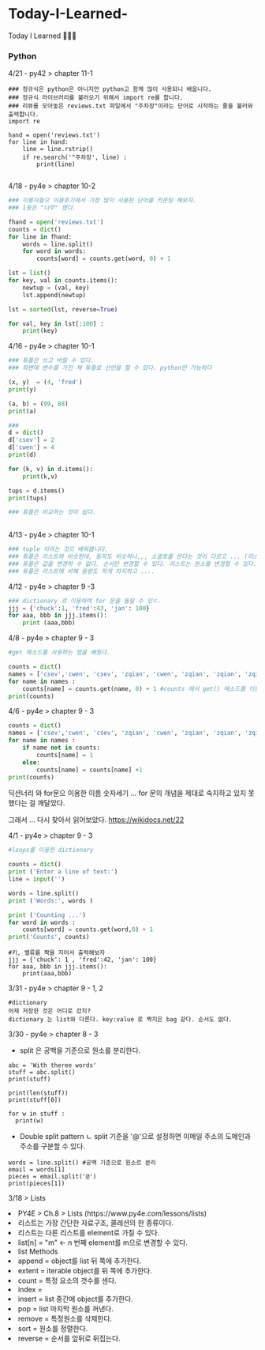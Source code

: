 # Today-I-Learned-
Today I Learned 💚🤓🌱

<h3>Python</h3>

4/21 - py42 > chapter 11-1
```python3
### 정규식은 python은 아니지만 python고 함께 많이 사용되니 배웁니다.
### 정규식 라이브러리를 불러오기 위해서 import re를 합니다.
### 리뷰를 모아놓은 reviews.txt 파일에서 "주차장"이라는 단어로 시작하는 줄을 불러와 출력합니다. 
import re

hand = open('reviews.txt')
for line in hand:
    line = line.rstrip()
    if re.search('^주차장', line) :
        print(line)


```


4/18 - py4e > chapter 10-2 
``` python 
### 이용자들으 이용후기에서 가장 많이 사용된 단어를 카운팅 해보자.
### 1등은 "너무" 였다.

fhand = open('reviews.txt')
counts = dict()
for line in fhand:
    words = line.split()
    for word in words:
        counts[word] = counts.get(word, 0) + 1

lst = list()
for key, val in counts.items():
    newtup = (val, key)
    lst.append(newtup)

lst = sorted(lst, reverse=True)

for val, key in lst[:100] :
    print(key)

```


4/16 - py4e > chapter 10-1 
```python
### 튜플은 쓰고 버릴 수 있다. 
### 좌변에 변수를 가진 채 튜플로 선언을 할 수 있다. python만 가능하다

(x, y)  = (4, 'fred')
print(y)

(a, b) = (99, 88)
print(a)

###
d = dict()
d['csev'] = 2
d['cwen'] = 4
print(d)

for (k, v) in d.items():
    print(k,v)

tups = d.items()
print(tups)

### 튜플은 비교하는 것이 쉽다.
 


```



4/13 - py4e > chapter 10-1
```python
### tuple 이라는 것으 배워봅니다. 
### 튜플은 리스트와 비슷한데, 동작도 비슷하나,,, 소괄호를 쓴다는 것이 다르고 ... (리스트는 대괄호) 
### 튜플은 값을 변경하 수 없다. 순서만 변경할 수 있다. 리스트는 원소를 변경할 수 있다. 
### 튜플은 리스트에 비해 용량도 적게 차지하고 .... 

```


4/12 - py4e > chapter 9 -3 
```python
### dictionary 르 이용하여 for 문을 돌릴 수 있ㄷ. 
jjj = {'chuck':1, 'fred':43, 'jan': 100}
for aaa, bbb in jjj.items():
    print (aaa,bbb)

```


4/8 - py4e > chapter 9 - 3
```python
#get 메소드를 사용하는 법을 배웠다.

counts = dict()
names = ['csev','cwen', 'csev', 'zqian', 'cwen', 'zqian', 'zqian', 'zqian']
for name in names :
    counts[name] = counts.get(name, 0) + 1 #counts 에서 get() 메소드를 이용하여 if 이미 존재하는 key라며 key값으 name 이라는 변수에 반환하고, 그렇지 않다면 0으 반환한다. 그리고 이미 존재하는 것이면 + 1를 한다. 
print(counts)

```

4/6 - py4e > chapter 9 - 3
```python
counts = dict()
names = ['csev','cwen', 'csev', 'zqian', 'cwen', 'zqian', 'zqian', 'zqian']
for name in names :
    if name not in counts:
        counts[name] = 1
    else:
        counts[name] = counts[name] +1
print(counts)

```

딕션너리 와 for문으 이용한 이름 숫자세기 ...
for 문의 개념을 제대로 숙지하고 있지 못 했다는 걸 깨달았다.

그래서 ... 다시 찾아서 읽어보았다.
https://wikidocs.net/22





4/1 - py4e > chapter 9 - 3
```python
#loops를 이용한 dictionary 

counts = dict()
print ('Enter a line of text:')
line = input('')

words = line.split()
print ('Words:', words )

print ('Counting ...')
for word in words :
    counts[word] = counts.get(word,0) + 1
print('Counts', counts)

```
```
#키, 밸류를 짝을 지어서 출력해보자 
jjj = {'chuck': 1 , 'fred':42, 'jan': 100}
for aaa, bbb in jjj.items():
    print(aaa,bbb)

```



3/31 - py4e > chapter 9 - 1, 2 
```
#dictionary 
어제 저장한 것은 어디로 갔지?
dictionary 는 list와 다른다. key:value 로 짝지은 bag 같다. 순서도 없다. 
```


3/30 - py4e > chapter 8 - 3 
- split 은 공백을 기준으로 원소를 분리한다.

```
abc = 'With theree words'
stuff = abc.split()
print(stuff)

print(len(stuff))
print(stuff[0])

for w in stuff :
  print(w)
```
- Double split pattern 
ㄴ split 기준을 '@'으로 설정하면 이메일 주소의 도메인과 주소를 구분할 수 있다. 
```
words = line.split() #공백 기준으로 원소르 분리 
email = words[1]
pieces = email.split('@')
print(pieces[1])
```



3/18 > Lists
<li>PY4E > Ch.8 > Lists (https://www.py4e.com/lessons/lists)</li>
<li>리스트는 가장 간단한 자료구조, 콜레션의 한 종류이다.</li>
<li>리스트는 다른 리스트를 element로 가질 수 있다.</li>
<li>list[n] = "m" <- n 번째 element를 m으로 변경할 수 있다. </li>
<li>list Methods</li>
<li>append = object를 list 뒤 쪽에 추가한다.</li>
<li>extent = iterable object를 뒤 쪽에 추가한다. </li>
<li>count = 특정 요소의 갯수를 센다.</li>
<li>index = </li> 
<li>insert = list 중간에 object를 추가한다.</li>
<li>pop = list 마지막 원소를 꺼낸다. </li>
<li>remove = 특정원소를 삭제한다.</li>
<li>sort = 원소를 정렬한다. </li>
<li>reverse = 순서를 앞뒤로 뒤집는다.</li>
